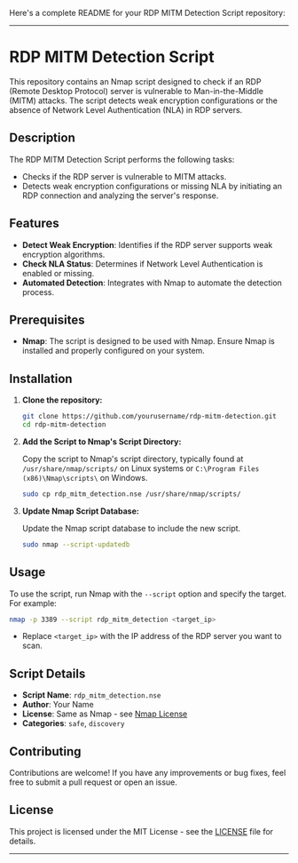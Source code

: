 Here's a complete README for your RDP MITM Detection Script repository:

---

# RDP MITM Detection Script

This repository contains an Nmap script designed to check if an RDP (Remote Desktop Protocol) server is vulnerable to Man-in-the-Middle (MITM) attacks. The script detects weak encryption configurations or the absence of Network Level Authentication (NLA) in RDP servers.

## Description

The RDP MITM Detection Script performs the following tasks:
- Checks if the RDP server is vulnerable to MITM attacks.
- Detects weak encryption configurations or missing NLA by initiating an RDP connection and analyzing the server's response.

## Features

- **Detect Weak Encryption**: Identifies if the RDP server supports weak encryption algorithms.
- **Check NLA Status**: Determines if Network Level Authentication is enabled or missing.
- **Automated Detection**: Integrates with Nmap to automate the detection process.

## Prerequisites

- **Nmap**: The script is designed to be used with Nmap. Ensure Nmap is installed and properly configured on your system.

## Installation

1. **Clone the repository:**

   ```bash
   git clone https://github.com/yourusername/rdp-mitm-detection.git
   cd rdp-mitm-detection
   ```

2. **Add the Script to Nmap's Script Directory:**

   Copy the script to Nmap's script directory, typically found at `/usr/share/nmap/scripts/` on Linux systems or `C:\Program Files (x86)\Nmap\scripts\` on Windows.

   ```bash
   sudo cp rdp_mitm_detection.nse /usr/share/nmap/scripts/
   ```

3. **Update Nmap Script Database:**

   Update the Nmap script database to include the new script.

   ```bash
   sudo nmap --script-updatedb
   ```

## Usage

To use the script, run Nmap with the `--script` option and specify the target. For example:

```bash
nmap -p 3389 --script rdp_mitm_detection <target_ip>
```

- Replace `<target_ip>` with the IP address of the RDP server you want to scan.

## Script Details

- **Script Name**: `rdp_mitm_detection.nse`
- **Author**: Your Name
- **License**: Same as Nmap - see [Nmap License](https://nmap.org/book/man-legal.html)
- **Categories**: `safe`, `discovery`



## Contributing

Contributions are welcome! If you have any improvements or bug fixes, feel free to submit a pull request or open an issue.

## License

This project is licensed under the MIT License - see the [LICENSE](LICENSE) file for details.

---
